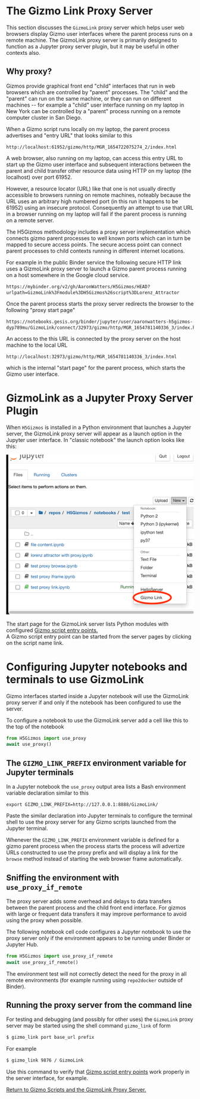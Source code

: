 
# The Gizmo Link Proxy Server

This section discusses the `GizmoLink` proxy server which helps user web browsers
display Gizmo user interfaces where the parent process runs on a remote machine.
The GizmoLink proxy server is primarily designed to function as a Jupyter proxy server
plugin, but it may be useful in other contexts also.

## Why proxy?

Gizmos provide graphical front end "child" interfaces that run in web browsers which are controlled
by "parent" processes.  The "child" and the "parent" can run on the same machine, or they can
run on different machines -- for example a "child" user interface running on my laptop in New York can be
controlled by a "parent" process running on a remote computer cluster in San Diego.

When a Gizmo script runs locally on my laptop, the parent process advertises and "entry URL"
that looks similar to this
```
http://localhost:61952/gizmo/http/MGR_1654722075274_2/index.html 
```
A web browser, also running on my laptop, can access this entry URL to start up the Gizmo
user interface and subsequent interactions between the parent and child transfer other
resource data using HTTP on my laptop (the localhost) over port 61952.

However, a resource locator (URL) like that one 
is not usually directly accessible to browsers running on remote machines, noteably because the URL uses
an arbitrary high numbered port (in this run it happens to be 61952) using an insecure protocol.  Consequently an attempt to use that URL in a browser running on my laptop
will fail if the parent process is running on a remote server.

The H5Gizmos methodology includes a proxy server implementation which connects gizmo
parent processes to well known ports which can in turn be mapped to secure access points.
The secure access point can connect parent processes to child contexts running in different
internet locations.

For example in the public Binder service the following secure HTTP link uses a GizmoLink
proxy server to launch a Gizmo parent process running on a host somewhere in the Google cloud service.
```
https://mybinder.org/v2/gh/AaronWatters/H5Gizmos/HEAD?urlpath=GizmoLink%3Fmodule%3DH5Gizmos%26script%3DLorenz_Attractor
```
Once the parent process starts the proxy server redirects the browser to the following
"proxy start page"
```
https://notebooks.gesis.org/binder/jupyter/user/aaronwatters-h5gizmos-dyp789mu/GizmoLink/connect/32973/gizmo/http/MGR_1654781140336_3/index.html
```
An access to the this URL is connected by the proxy server on the host machine to the local URL
```
http://localhost:32973/gizmo/http/MGR_1654781140336_3/index.html
```
which is the internal "start page" for the parent process, which starts the Gizmo
user interface.

# GizmoLink as a Jupyter Proxy Server Plugin

When `H5Gizmos` is installed in a Python environment that launches a Jupyter server,
the GizmoLink proxy server will appear as a launch option in the Jupyter user interface.
In "classic notebook" the launch option looks like this:

<img src="launch.png"/>

The start page for the GizmoLink server lists Python modules with configured 
<a href="./Scripts.md">
Gizmo script entry points.  
</a>
A Gizmo script entry point can be started from the server pages by clicking
on the script name link.

# Configuring Jupyter notebooks and terminals to use GizmoLink

Gizmo interfaces started inside a Jupyter notebook will use the GizmoLink proxy server
if and only if the notebook has been configured to use the server.

To configure a notebook to use the GizmoLink server add a cell like this to the top of
the notebook

```Python
from H5Gizmos import use_proxy
await use_proxy()
```

## The `GIZMO_LINK_PREFIX` environment variable for Jupyter terminals

In a Jupyter notebook
the `use_proxy` output area lists a Bash environment variable declaration similar to this
```
export GIZMO_LINK_PREFIX=http://127.0.0.1:8888/GizmoLink/
```
Paste the similar declaration into Jupyter terminals to configure the terminal shell
to use the proxy server for any Gizmo scripts launched from the Jupyter terminal.

Whenever the `GIZMO_LINK_PREFIX` environment variable is defined for a gizmo parent
process when the process starts
the process will advertize URLs constructed to use the proxy prefix
and will display a link for the `browse` method instead of starting the
web browser frame automatically.

## Sniffing the environment with `use_proxy_if_remote`

The proxy server adds some overhead and delays to data transfers between the
parent process and the child front end interface.  For gizmos with large or frequent
data transfers it may improve performance to avoid using the proxy when possible.

The following notebook cell code configures a Jupyter notebook to use the proxy
server only if the environment appears to be running under Binder or Jupyter Hub.

```Python
from H5Gizmos import use_proxy_if_remote
await use_proxy_if_remote()
```
The environment test will not correctly detect
the need for the proxy in all remote environments (for example running
using `repo2docker` outside of Binder).


## Running the proxy server from the command line

For testing and debugging (and possibly for other uses) the `GizmoLink` proxy
server may be started using the shell command `gizmo_link` of form
```bash
$ gizmo_link port base_url prefix
```
For example
```bash
$ gizmo_link 9876 / GizmoLink
```
Use this command to verify that <a href="./Scripts.md">Gizmo script entry points</a> 
work properly in the server interface, for example.


<a href="./README.md">
Return to Gizmo Scripts and the GizmoLink Proxy Server.
</a>